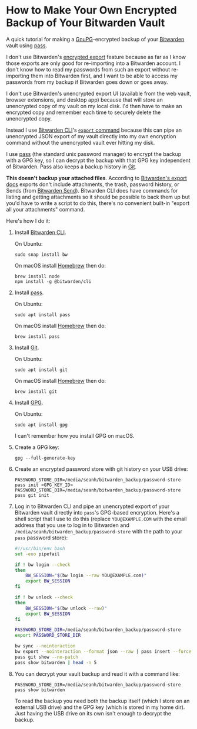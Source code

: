 How to Make Your Own Encrypted Backup of Your Bitwarden Vault
=============================================================

A quick tutorial for making a [GnuPG](https://gnupg.org/)-encrypted backup of your [Bitwarden](https://bitwarden.com/) vault using
[pass](https://www.passwordstore.org/).

I don't use Bitwarden's [encrypted export](https://bitwarden.com/help/encrypted-export/) feature because as far as I know those exports are only good for
re-importing into a Bitwarden account. I don't know how to read my passwords from such an export without re-importing them into Bitwarden first, and I
want to be able to access my passwords from my backup if Bitwarden goes down or goes away.

I don't use Bitwarden's unencrypted export UI (available from the web vault, browser extensions, and desktop app) because that will store an
unencrypted copy of my vault on my local disk. I'd then have to make an encrypted copy and remember each time to securely delete the unencrypted copy.

Instead I use [Bitwarden CLI](https://bitwarden.com/help/cli/)'s [`export` command](https://bitwarden.com/help/cli/#export) because this can pipe an
unencrypted JSON export of my vault directly into my own encryption command without the unencrypted vault ever hitting my disk.

I use [pass](https://www.passwordstore.org/) (the standard unix password manager) to encrypt the backup with a GPG key, so I can decrypt the backup
with that GPG key  independent of Bitwarden. Pass also keeps a backup history in [Git](https://git-scm.com/).

**This doesn't backup your attached files**. According to [Bitwarden's export docs](https://bitwarden.com/help/export-your-data/) exports don't include
attachments, the trash, password history, or Sends (from [Bitwarden Send](https://bitwarden.com/products/send/)). Bitwarden CLI does have commands for
listing and getting attachments so it should be possible to back them up but you'd have to write a script to do this, there's no convenient built-in
"export all your attachments" command.

Here's how I do it:

1. Install [Bitwarden CLI](https://bitwarden.com/help/cli/).

   On Ubuntu:

   ```terminal
   sudo snap install bw
   ```
   
   On macOS install [Homebrew](https://brew.sh/) then do:
   
   ```terminal
   brew install node
   npm install -g @bitwarden/cli
   ```
   
2. Install [pass](https://www.passwordstore.org/).

   On Ubuntu:

   ```terminal
   sudo apt install pass
   ```
   
   On macOS install [Homebrew](https://brew.sh/) then do:
   
   ```terminal
   brew install pass
   ```

3. Install [Git](https://git-scm.com/).

   On Ubuntu:
   
   ```terminal
   sudo apt install git
   ```
   
   On macOS install [Homebrew](https://brew.sh/) then do:
   
   ```terminal
   brew install git
   ```

4. Install [GPG](https://gnupg.org/).

   On Ubuntu:
   
   ```terminal
   sudo apt install gpg
   ```
   
   I can't remember how you install GPG on macOS.

5. Create a GPG key:

   ```terminal
   gpg --full-generate-key
   ```

6. Create an encrypted password store with git history on your USB drive:

   ```terminal
   PASSWORD_STORE_DIR=/media/seanh/bitwarden_backup/password-store pass init <GPG_KEY_ID>
   PASSWORD_STORE_DIR=/media/seanh/bitwarden_backup/password-store pass git init
   ```

7. Log in to Bitwarden CLI and pipe an unencrypted export of your Bitwarden vault directly into `pass`'s GPG-based encryption.
   Here's a shell script that I use to do this (replace `YOU@EXAMPLE.COM` with the email address that you use to log in to Bitwarden and
   `/media/seanh/bitwarden_backup/password-store` with the path to your `pass` password store):

   ```bash
   #!/usr/bin/env bash
   set -euo pipefail

   if ! bw login --check
   then
       BW_SESSION="$(bw login --raw YOU@EXAMPLE.com)"
       export BW_SESSION
   fi

   if ! bw unlock --check
   then
       BW_SESSION="$(bw unlock --raw)"
       export BW_SESSION
   fi

   PASSWORD_STORE_DIR=/media/seanh/bitwarden_backup/password-store
   export PASSWORD_STORE_DIR

   bw sync --nointeraction
   bw export --nointeraction --format json --raw | pass insert --force --multiline bitwarden
   pass git show --no-patch
   pass show bitwarden | head -n 5
   ```

8. You can decrypt your vault backup and read it with a command like:

   ```terminal
   PASSWORD_STORE_DIR=/media/seanh/bitwarden_backup/password-store pass show bitwarden
   ```

   To read the backup you need both the backup itself (which I store on an external USB drive) and the GPG key (which is stored in my home dir).
   Just having the USB drive on its own isn't enough to decrypt the backup.
